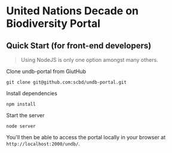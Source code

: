 # United Nations Decade on Biodiversity Portal

## Quick Start (for front-end developers)

> Using NodeJS is only one option amongst many others. 

Clone undb-portal from GiutHub

    git clone git@github.com:scbd/undb-portal.git

Install dependencies

    npm install

Start the server

    node server

You'll then be able to access the portal locally in your browser at `http://localhost:2000/undb/`.
